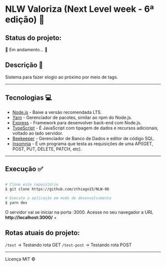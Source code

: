 # NLW Valoriza (Next Level week - 6ª edição) 🚀

## Status do projeto:
🚧 Em andamento... 🚧

## Descrição 📌
Sistema para fazer elogio ao próximo por meio de tags. 

--- 

## Tecnologias 💻
* [Node.js](https://nodejs.org/en/) - Baixe a versão recomendada LTS.
* [Yarn](https://classic.yarnpkg.com/en/docs/install/#windows-stable) - Gerenciador de pacotes, similar ao npm do Node.js.
* [Express](https://expressjs.com/pt-br/) - Framework para desenvolver back-end com Node.js.
* [TypeScript](https://www.typescriptlang.org/) - É JavaScript com tipagem de dados e recursos adicionais, voltado ao lado servidor.
* [Beekeeper](https://www.beekeeperstudio.io/) - Gerenciador de Banco de Dados e editor de código SQL.
* [Insomnia](https://insomnia.rest/) - É um programa que testa as requisições de uma API(GET, POST, PUT, DELETE, PATCH, etc).

---

## Execução ✅
```bash

# Clone este repositório
$ git clone https://github.com/zthiago15/NLW-06

# Execute a aplicação em modo de desenvolvimento
$ yarn dev
```

O servidor vai se iniciar na porta :3000. Acesse no seu navegador a URL **http://localhost:3000/** +

## Rotas atuais do projeto: 
`/test` -> Testando rota GET
`/test-post` -> Testando rota POST

---
Licença MIT ©
